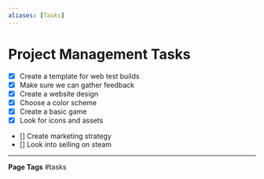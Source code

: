 ```yaml
---
aliases: [Tasks]
---
```

# Project Management Tasks
- [x] Create a template for web test builds
- [x] Make sure we can gather feedback
- [x] Create a website design
- [x] Choose a color scheme
- [x] Create a basic game 
- [x] Look for icons and assets
- [] Create marketing strategy
- [] Look into selling on steam

---
**Page Tags**
#tasks